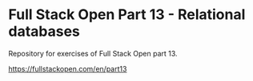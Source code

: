 # Full Stack Open Part 13 - Relational databases
Repository for exercises of Full Stack Open part 13.

https://fullstackopen.com/en/part13


